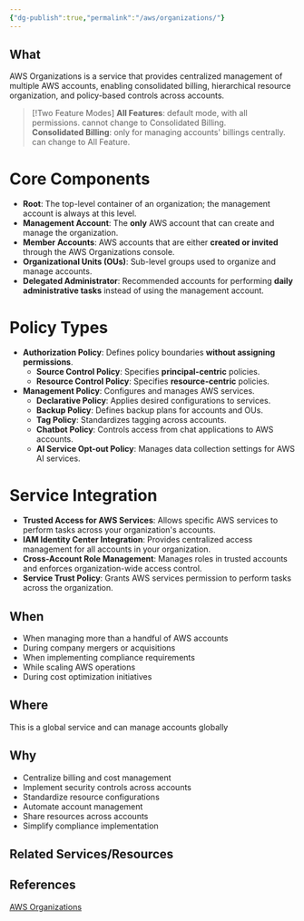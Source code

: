 ```yaml
---
{"dg-publish":true,"permalink":"/aws/organizations/"}
---
```



## What
AWS Organizations is a service that provides centralized management of multiple AWS accounts, enabling consolidated billing, hierarchical resource organization, and policy-based controls across accounts.

>[!Two Feature Modes]
>**All Features**: default mode, with all permissions. cannot change to Consolidated Billing. \
>**Consolidated Billing**: only for managing accounts' billings centrally. can change to All Feature. 


# Core Components
- **Root**: The top-level container of an organization; the management account is always at this level.
- **Management Account**: The **only** AWS account that can create and manage the organization.
- **Member Accounts**: AWS accounts that are either **created or invited** through the AWS Organizations console.
- **Organizational Units (OUs)**: Sub-level groups used to organize and manage accounts.
- **Delegated Administrator**: Recommended accounts for performing **daily administrative tasks** instead of using the management account.

# Policy Types
- **Authorization Policy**: Defines policy boundaries **without assigning permissions**.
    - **Source Control Policy**: Specifies **principal-centric** policies.
    - **Resource Control Policy**: Specifies **resource-centric** policies.
- **Management Policy**: Configures and manages AWS services.
    - **Declarative Policy**: Applies desired configurations to services.
    - **Backup Policy**: Defines backup plans for accounts and OUs.
    - **Tag Policy**: Standardizes tagging across accounts.
    - **Chatbot Policy**: Controls access from chat applications to AWS accounts.
    - **AI Service Opt-out Policy**: Manages data collection settings for AWS AI services.

# Service Integration
- **Trusted Access for AWS Services**: Allows specific AWS services to perform tasks across your organization's accounts.
- **IAM Identity Center Integration**: Provides centralized access management for all accounts in your organization.
- **Cross-Account Role Management**: Manages roles in trusted accounts and enforces organization-wide access control.
- **Service Trust Policy**: Grants AWS services permission to perform tasks across the organization.

## When
- When managing more than a handful of AWS accounts
- During company mergers or acquisitions
- When implementing compliance requirements
- While scaling AWS operations
- During cost optimization initiatives

## Where
This is a global service and can manage accounts globally

## Why
- Centralize billing and cost management
- Implement security controls across accounts
- Standardize resource configurations
- Automate account management
- Share resources across accounts
- Simplify compliance implementation

## Related Services/Resources

  
## References

[AWS Organizations](https://docs.aws.amazon.com/organizations/latest/userguide/orgs_introduction.html)
